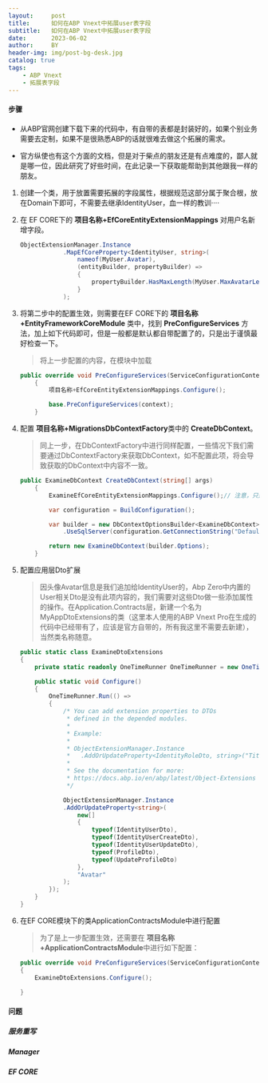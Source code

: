 ```yaml
---
layout:     post
title:      如何在ABP Vnext中拓展user表字段
subtitle:   如何在ABP Vnext中拓展user表字段
date:       2023-06-02
author:     BY
header-img: img/post-bg-desk.jpg
catalog: true
tags:
    - ABP Vnext
    - 拓展表字段
---
```


#### 步骤

* 从ABP官网创建下载下来的代码中，有自带的表都是封装好的，如果个别业务需要去定制，如果不是很熟悉ABP的话就很难去做这个拓展的需求。

* 官方纵使也有这个方面的文档，但是对于柴点的朋友还是有点难度的，鄙人就是哪一位，因此研究了好些时间，在此记录一下获取能帮助到其他跟我一样的朋友。

1. 创建一个类，用于放置需要拓展的字段属性，根据规范这部分属于聚合根，放在Domain下即可，不需要去继承IdentityUser，血一样的教训····
2. 在 EF CORE下的 **项目名称+EfCoreEntityExtensionMappings** 对用户名新增字段。
    ``` C#
    ObjectExtensionManager.Instance
                .MapEfCoreProperty<IdentityUser, string>(
                    nameof(MyUser.Avatar),
                    (entityBuilder, propertyBuilder) =>
                    {
                        propertyBuilder.HasMaxLength(MyUser.MaxAvatarLength);
                    }
                );
    ```

3. 将第二步中的配置生效，则需要在EF CORE下的 **项目名称+EntityFrameworkCoreModule** 类中，找到 **PreConfigureServices** 方法，加上如下代码即可，但是一般都是默认都自带配置了的，只是出于谨慎最好检查一下。
    > 将上一步配置的内容，在模块中加载

    ```C#
    public override void PreConfigureServices(ServiceConfigurationContext context)
        {
            项目名称+EfCoreEntityExtensionMappings.Configure();

            base.PreConfigureServices(context);
        }
    ```

4. 配置 **项目名称+MigrationsDbContextFactory**类中的 **CreateDbContext**。
    > 同上一步，在DbContextFactory中进行同样配置，一些情况下我们需要通过DbContextFactory来获取DbContext，如不配置此项，将会导致获取的DbContext中内容不一致。
    ```C#
    public ExamineDbContext CreateDbContext(string[] args)
        {
            ExamineEfCoreEntityExtensionMappings.Configure();// 注意，只是这一行

            var configuration = BuildConfiguration();

            var builder = new DbContextOptionsBuilder<ExamineDbContext>()
                .UseSqlServer(configuration.GetConnectionString("Default")/*, MySqlServerVersion.LatestSupportedServerVersion*/);

            return new ExamineDbContext(builder.Options);
        }
    ```

5. 配置应用层Dto扩展
    > 因头像Avatar信息是我们追加给IdentityUser的，Abp Zero中内置的User相关Dto是没有此项内容的，我们需要对这些Dto做一些添加属性的操作。在Application.Contracts层，新建一个名为MyAppDtoExtensions的类（这里本人使用的ABP Vnext Pro在生成的代码中已经带有了，应该是官方自带的，所有我这里不需要去新建），当然类名称随意。

    ```C#
    public static class ExamineDtoExtensions
    {
        private static readonly OneTimeRunner OneTimeRunner = new OneTimeRunner();

        public static void Configure()
        {
            OneTimeRunner.Run(() =>
            {
                /* You can add extension properties to DTOs
                 * defined in the depended modules.
                 *
                 * Example:
                 *
                 * ObjectExtensionManager.Instance
                 *   .AddOrUpdateProperty<IdentityRoleDto, string>("Title");
                 *
                 * See the documentation for more:
                 * https://docs.abp.io/en/abp/latest/Object-Extensions
                 */

                ObjectExtensionManager.Instance
                .AddOrUpdateProperty<string>(
                    new[]
                    {
                        typeof(IdentityUserDto),
                        typeof(IdentityUserCreateDto),
                        typeof(IdentityUserUpdateDto),
                        typeof(ProfileDto),
                        typeof(UpdateProfileDto)
                    },
                    "Avatar"
                );
            });
        }
    }
    ```

6. 在EF CORE模块下的类ApplicationContractsModule中进行配置
    > 为了是上一步配置生效，还需要在 **项目名称+ApplicationContractsModule**中进行如下配置：
    
    ```C#
    public override void PreConfigureServices(ServiceConfigurationContext context)
    {
        ExamineDtoExtensions.Configure();

    }
    ```


#### 问题
##### 服务重写



##### Manager


##### EF CORE